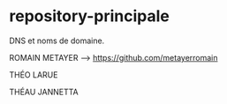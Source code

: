 # repository-principale

DNS et noms de domaine.

ROMAIN METAYER --> https://github.com/metayerromain

THÉO LARUE

THÉAU JANNETTA 
